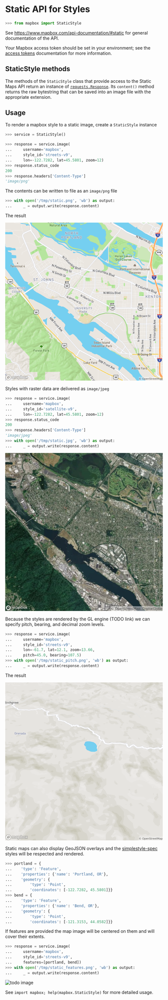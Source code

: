 # Static API for Styles

```python
>>> from mapbox import StaticStyle

```

See https://www.mapbox.com/api-documentation/#static for general documentation
of the API.

Your Mapbox access token should be set in your environment; see the [access
tokens](access_tokens.md) documentation for more information.

## StaticStyle methods

The methods of the `StaticStyle` class that provide access to the Static Maps API
return an instance of
[`requests.Response`](http://docs.python-requests.org/en/latest/api/#requests.Response).
Its `content()` method returns the raw bytestring that can be saved into an
image file with the appropriate extension.

## Usage

To render a mapbox style to a static image, create a `StaticStyle` instance

```python
>>> service = StaticStyle()

```

```python
>>> response = service.image(
...     username='mapbox',
...     style_id='streets-v9',
...     lon=-122.7282, lat=45.5801, zoom=12)
>>> response.status_code
200
>>> response.headers['Content-Type']
'image/png'

```

The contents can be written to file as an `image/png` file

```python
>>> with open('/tmp/static.png', 'wb') as output:
...     _ = output.write(response.content)

```

The result

![todo image](static.png)


Styles with raster data are delivered as `image/jpeg`

```python
>>> response = service.image(
...     username='mapbox',
...     style_id='satellite-v9',
...     lon=-122.7282, lat=45.5801, zoom=12)
>>> response.status_code
200
>>> response.headers['Content-Type']
'image/jpeg'
>>> with open('/tmp/static.jpg', 'wb') as output:
...     _ = output.write(response.content)

```

![todo image](static.jpg)

Because the styles are rendered by the GL engine (TODO link) we can
specify pitch, bearing, and decimal zoom levels.

```python
>>> response = service.image(
...     username='mapbox',
...     style_id='streets-v9',
...     lon=-61.7, lat=12.1, zoom=13.66,
...     pitch=45.0, bearing=107.5)
>>> with open('/tmp/static_pitch.png', 'wb') as output:
...     _ = output.write(response.content)

```

The result

![todo image](static_pitch.png)


Static maps can also display GeoJSON overlays and the
[simplestyle-spec](https://github.com/mapbox/simplestyle-spec) styles will be
respected and rendered.

```python
>>> portland = {
...    'type': 'Feature',
...    'properties': {'name': 'Portland, OR'},
...    'geometry': {
...        'type': 'Point',
...        'coordinates': [-122.7282, 45.5801]}}
>>> bend = {
...    'type': 'Feature',
...    'properties': {'name': 'Bend, OR'},
...    'geometry': {
...        'type': 'Point',
...        'coordinates': [-121.3153, 44.0582]}}

```

If features are provided the map image will be centered on them and will
cover their extents.

```python
>>> response = service.image(
...     username='mapbox',
...     style_id='streets-v9',
...     features=[portland, bend])
>>> with open('/tmp/static_features.png', 'wb') as output:
...     _ = output.write(response.content)

```

![todo image](static_features.png)




See ``import mapbox; help(mapbox.StaticStyle)`` for more detailed usage.
